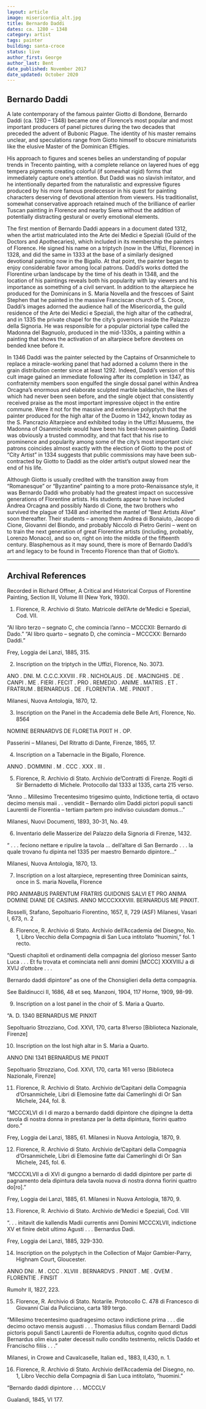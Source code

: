 ```yaml
---
layout: article 
image: misericordia_alt.jpg
title: Bernardo Daddi
dates: ca. 1280 – 1348
category: artist
tags: painter
building: santa-croce
status: live
author_first: George
author_last: Bent
date_published: November 2017
date_updated: October 2020
---
```


## Bernardo Daddi

A late contemporary of the famous painter Giotto di Bondone, Bernardo Daddi (ca. 1280 – 1348) became one of Florence’s most popular and most important producers of panel pictures during the two decades that preceded the advent of Bubonic Plague. The identity of his master remains unclear, and speculations range from Giotto himself to obscure miniaturists like the elusive Master of the Dominican Effigies.

<!-- more -->

His approach to figures and scenes belies an understanding of popular trends in Trecento painting, with a complete reliance on layered hues of egg tempera pigments creating colorful (if somewhat rigid) forms that immediately capture one’s attention. But Daddi was no slavish imitator, and he intentionally departed from the naturalistic and expressive figures produced by his more famous predecessor in his quest for painting characters deserving of devotional attention from viewers. His traditionalist, somewhat conservative approach retained much of the brilliance of earlier Tuscan painting in Florence and nearby Siena without the addition of potentially distracting gestural or overly emotional elements.

The first mention of Bernardo Daddi appears in a document dated 1312, when the artist matriculated into the Arte dei Medici e Speziali (Guild of the Doctors and Apothecaries), which included in its membership the painters of Florence. He signed his name on a triptych (now in the Uffizi, Florence) in 1328, and did the same in 1333 at the base of a similarly designed devotional painting now in the Bigallo. At that point, the painter began to enjoy considerable favor among local patrons. Daddi’s works dotted the Florentine urban landscape by the time of his death in 1348, and the location of his paintings reveals both his popularity with lay viewers and his importance as something of a civil servant. In addition to the altarpiece he produced for the Dominicans in S. Maria Novella and the frescoes of Saint Stephen that he painted in the massive Franciscan church of S. Croce, Daddi’s images adorned the audience hall of the Misericordia, the guild residence of the Arte dei Medici e Speziali, the high altar of the cathedral, and in 1335 the private chapel for the city’s governors inside the Palazzo della Signoria. He was responsible for a popular pictorial type called the Madonna del Bagnuolo, produced in the mid-1330s, a painting within a painting that shows the activation of an altarpiece before devotees on bended knee before it. 

In 1346 Daddi was the painter selected by the Captains of Orsanmichele to replace a miracle-working panel that had adorned a column there in the grain distribution center since at least 1292. Indeed, Daddi’s version of this cult image gained an immediate following after its completion in 1347, as confraternity members soon engulfed the single dossal panel within Andrea Orcagna’s enormous and elaborate sculpted marble baldachin, the likes of which had never been seen before, and the single object that consistently received praise as the most important impressive object in the entire commune. Were it not for the massive and extensive polyptych that the painter produced for the high altar of the Duomo in 1342, known today as the S. Pancrazio Altarpiece and exhibited today in the Uffizi Musuems, the Madonna of Osanmichele would have been his best-known painting. Daddi was obviously a trusted commodity, and that fact that his rise to prominence and popularity among some of the city’s most important civic patrons coincides almost exactly with the election of Giotto to the post of “City Artist” in 1334 suggests that public commissions may have been sub-contracted by Giotto to Daddi as the older artist’s output slowed near the end of his life.

Although Giotto is usually credited with the transition away from “Romanesque” or “Byzantine” painting to a more proto-Renaissance style, it was Bernardo Daddi who probably had the greatest impact on successive generations of Florentine artists. His students appear to have included Andrea Orcagna and possibly Nardo di Cione, the two brothers who survived the plague of 1348 and inherited the mantel of “Best Artists Alive” soon thereafter. Their students – among them Andrea di Bonaiuto, Jacopo di Cione, Giovanni del Biondo, and probably Niccolò di Pietro Gerini – went on to train the next generation of great Florentine artists (including, probably, Lorenzo Monaco), and so on, right on into the middle of the fifteenth century. Blasphemous as it may sound, there is more of Bernardo Daddi’s art and legacy to be found in Trecento Florence than that of Giotto’s.

---

## Archival References

Recorded in Richard Offner, A Critical and Historical Corpus of Florentine Painting, Section III, Volume III (New York, 1930).

1. Florence, R. Archivio di Stato.  Matricole dell’Arte de’Medici e Speziali, Cod. VII.  

“Al libro terzo – segnato C, che comincia l’anno – MCCCXII:  Bernardo di Dado.”
“Al libro quarto – segnato D, che comincia – MCCCXX:  Bernardo Daddi.”

Frey, Loggia dei Lanzi, 1885, 315.


2. Inscription on the triptych in the Uffizi, Florence, No. 3073.

ANO . DNI. M. C.C.C.XXVIII . FR . NICHOLAUS . DE . MACINGHIS . DE . CANPI . ME . FIERI . FECIT . PRO . REMEDIO . ANIME . MATRIS . ET . FRATRUM . BERNARDUS . DE . FLORENTIA . ME . PINXIT .

Milanesi, Nuova Antologia, 1870, 12.


3. Inscription on the Panel in the Accademia delle Belle Arti, Florence, No. 8564

NOMINE BERNARDVS DE FLORETIA PIXIT H . OP.

Passerini – Milanesi, Del Ritratto di Dante, Firenze, 1865, 17.


4. Inscription on a Tabernacle in the Bigallo, Florence.

ANNO . DOMMINI . M . CCC . XXX . III .


5. Florence, R. Archivio di Stato.  Archivio de’Contratti di Firenze.  Rogiti di Sir Bernadetto di Michele.  Protocollo dal 1333 al 1335, carta 215 verso.

“Anno .. Millesimo Trecentesimo trigesimo quinto, Indictione tertia, di octavo decimo mensis maii . . vendidit – Bernardo olim Daddi pictori populi sancti Laurentii de Florentia – tertiam partem pro indiviso cuiusdam domus…”

Milanesi, Nuovi Documenti, 1893, 30-31, No. 49.


6. Inventario delle Masserize del Palazzo della Signoria di Firenze, 1432.

“ . . . feciono nettare e ripulire la tavola … dell’altare di San Bernardo . . . la quale trovano fu dipinta nel 1335 per maestro Bernardo dipintore…”

Milanesi, Nuova Antologia, 1870, 13.


7. Inscription on a lost altarpiece, representing three Dominican saints, once in S. maria Novella, Florence

PRO ANIMABUS PARENTUM FRATRIS GUIDONIS SALVI ET PRO ANIMA DOMINE DIANE DE CASINIS.  ANNO MCCCXXXVIII.  BERNARDUS ME PINXIT.

Rosselli, Stafano, Sepoltuario Fiorentino, 1657, II, 729 (ASF)
Milanesi, Vasari I, 673, n. 2


8. Florence, R. Archivio di Stato.   Archivio dell’Accademia del Disegno, No. 1, Libro Vecchio della Compagnia di San Luca intitolato “huomini,” fol. 1 recto.

“Questi chapitoli et ordinamenti della compagnia del glorioso messer Santo Luca . . . Et fu trovata et cominciata nelli anni domini [MCCC] XXXVIIIJ a di XVIJ d’ottobre . . .

Bernardo daddi dipintore” as one of the Chonsiglieri della detta compagnia.

See Baldinucci II, 1686, 48 et seq.
Manzoni, 1904, 117
Horne, 1909, 98-99.


9. Inscription on a lost panel in the choir of S. Maria a Quarto.

“A. D. 1340 BERNARDUS ME PINXIT

Sepoltuario Strozziano, Cod. XXVI, 170, carta 81verso [Biblioteca Nazionale, Firenze]


10.  Inscription on the lost high altar in S. Maria a Quarto.

ANNO DNI 1341 BERNARDUS ME PINXIT

Sepoltuario Strozziano, Cod. XXVI, 170, carta 161 verso [Biblioteca Nazionale, Firenze]


11. Florence, R. Archivio di Stato.  Archivio de’Capitani della Compagnia d’Orsanmichele, Libri di Elemosine fatte dai Camerlinghi di Or San Michele, 244, fol. 8.

“MCCCXLVI di I di marzo a bernardo daddi dipintore che dipingne la detta tavola di nostra donna in prestanza per la detta dipintura, fiorini quattro doro.”

Frey, Loggia dei Lanzi, 1885, 61.
Milanesi in Nuova Antologia, 1870, 9.


12. Florence, R. Archivio di Stato.  Archivio de’Capitani della Compagnia d’Orsanmichele, Libri di Elemosine fatte dai Camerlinghi di Or San Michele, 245, fol. 6.

“MCCCXLVII a di XVI di gungno a bernardo di daddi dipintore per parte di pagnamento dela dipintura dela tavola nuova di nostra donna fiorini quattro do[ro].”

Frey, Loggia dei Lanzi, 1885, 61.
Milanesi in Nuova Antologia, 1870, 9.


13. Florence, R. Archivio di Stato.  Archivio de’Medici e Speziali, Cod. VIII

“. . . initavit die kallendis Madii currentis anni Domini MCCCXLVII, indictione XV et finire debit ultimo Agusti . . . Bernardus Dadi.

Frey, Loggia dei Lanzi, 1885, 329-330.


14. Inscription on the polyptych in the Collection of Major Gambier-Parry, Highnam Court, Gloucester.

ANNO DNI . M . CCC . XLVIII . BERNARDVS . PINXIT . ME . QVEM . FLORENTIE . FINSIT

Rumohr II, 1827, 223.


15. Florence, R. Archivio di Stato.  Notarile. Protocollo C. 478 di Francesco di Giovanni Ciai da Pulicciano, carta 189 tergo.

“Millesimo trecentesimo quadragesimo octavo indictione prima . . . die decimo octavo mensis augusti . . . Thomasius filius condam Bernardi Daddi pictoris populi Sancti Laurentii de Florentia adultus, cognito quod dictus Bernardus olim eius pater decessit nullo condito testmento, relictis Daddo et Francischo filiis . . .”

Milanesi, in Crowe and Cavalcaselle, Italian ed., 1883, II,430, n. 1.


16. Florence, R. Archivio di Stato.  Archivio dell’Accademia del Disegno, no. 1, Libro Vecchio della Compagnia di San Luca intitolato, “huomini.”

“Bernardo daddi dipintore . . . MCCCLV

Gualandi, 1845, VI 177.
